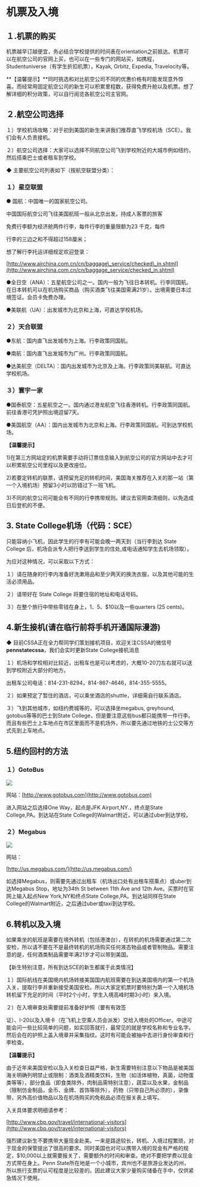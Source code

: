 # 机票及入境

## １.机票的购买

机票越早订越便宜，务必结合学校提供的时间表在orientation之前抵达。机票可以在航空公司的官网上买，也可以在一些专门的网站买，如携程，Studentuniverse（有学生折扣机票），Kayak, Orbitz, Expedia, Travelocity等。

**【温馨提示】**同时挑选和对比航空公司不同的优惠价格有时能发现意外惊喜。而经常用固定航空公司的新生可以积累里程数，获得免费升舱以及机票。想了解详细的积分政策，可以自行阅览各航空公司主官网。

## ２.航空公司选择

１）学校机场攻略：对于初到美国的新生来讲我们推荐直飞学校机场（SCE）。我们会有人负责接机。

２）航空公司选择：大家可以选择不同航空公司飞到学校附近的大城市例如纽约，然后搭乘巴士或者租车到学校。

◆ 主要航空公司列表如下（按航空联盟分类）：

### １）星空联盟

● 国航：中国唯一的国家航空公司。

中国国际航空公司飞往美国航班一般从北京出发。持成人客票的旅客

免费行李额为经济舱两件行李，每件行李的重量限额为23 千克，每件

行李的三边之和不得超过158厘米；

想了解行李托运详细规定欢迎登录：　　

[http://www.airchina.com.cn/cn/baggage\_service/checked\_in.shtml](http://www.airchina.com.cn/cn/baggage_service/checked_in.shtml)

●全日空（ANA）：五星航空公司之一。国内一般为飞往日本转机。行李同国航。在日本转机可以在机场购买商品（购买酒类飞往美国需满21岁）。出境需要日本过境签证。会员卡免费办理。

●美联航（UA）：出发城市为北京和上海，可直达学校机场。

### ２）天合联盟

●东航：国内直飞出发城市为上海。行李政策同国航。

●南航：国内直飞出发城市为广州。行李政策同国航。

●达美航空（DELTA）：国内出发城市为北京及上海。行李政策同美联航。可直达学校机场。

### ３）寰宇一家

●国泰航空：五星航空之一。国内通过港龙航空飞往香港转机。行李政策同国航。前往香港可凭护照出境逗留7天。

●美国航空（AA）：国内出发城市为北京和上海。行李政策同国航。可到达学校机场。

**【温馨提示】**

1\)在第三方网站定的机票需要手动将订票信息输入到航空公司的官方网站中去才可以积累航空公司里程以及更改座位。

2\)若要定转机的联票，请预留充足的转机时间，美国海关推荐在入关的那一站（第一个入境机场）预留3小时以防错过下一班飞机。

3\)不同的航空公司可能会有不同的行李携带规则。建议去官网查清细则，以免造成日后登机的不便。

## 3. State College机场（代码：SCE）

只能容纳小飞机，因此学生的行李有可能会晚一两天到（当行李到达 State College 后，机场会派专人把行李送到学生的住处,或电话通知学生去机场领取）。

为应对这种情况，可以采取以下方式：

１）请在随身的行李内准备好洗漱用品和至少两天的换洗衣服，以及其他可能的生活必须用品。

２）请带好在 State College 将要住宿的地址和电话号码。

３）在整个旅行中带些零钱在身上，$1、$5、$10以及一些quarters \(25 cents\)。

## 4.新生接机\(请在临行前将手机开通国际漫游\)

◆ 目前CSSA正在全力帮同学们策划接机项目，欢迎关注CSSA的微信号**pennstatecssa**，我们会实时更新State College接机消息

１）机场和学校相对比较近，出租车也是可以考虑的，大概10-20刀左右就可以送到学校附近大部分的地方。

出租车公司电话：814-231-8294，814-867-4646，814-355-5555。

２）如果预定了暂住的酒店，可以乘坐酒店的shuttle，详细需自行联系酒店。

３）飞到其他城市，如纽约费城等的，可以选择坐megabus, greyhound, gotobus等等的巴士到State College，但是要注意这些bus都只能携带一件行李。而且有些巴士上车地点在市区里面而不是机场外，所以要先通过地铁的士公交等方式先到上车地点。

## 5.纽约回村的方法

### １）GotoBus

![](../.gitbook/assets/image%20%28144%29.png)

网站：[http://www.gotobus.com](http://www.gotobus.com)

进入网站之后选择One Way，起点是JFK Airport,NY.，终点是State College,PA。到达站在State College的Walmart附近，可以通过uber到达学校。

### ２）Megabus

![](../.gitbook/assets/image%20%2894%29.png)

网站：

[http://us.megabus.com/](http://us.megabus.com/)

如选择Megabus，则需要先通过出租车（机场出口处有出租车搭乘点）或uber到达Megabus Stop，地址为34th St between 11th Ave and 12th Ave。买票时在官网上输入起点New York,NY和终点State College,PA。到达站同样在State College的Walmart附近，之后通过uber或taxi到达学校。

## 6.转机以及入境

如果乘坐的航班是需要在境外转机（包括港澳台），在转机的机场需要通过第二次安检，所以请不要在不是最终转机的机场购买任何液态物品或者管制物品。需要注意的是，任何酒类制品需要年满21岁才可以带到美国。

【新生特别注意，所有到达SCE的新生都属于此类情况】

１）国际航线在美国境内机场转接美国国内航班需要在到达美国境内的第一个机场入关，提取行李并重新接受美国安检。所以大家定机票时要特别为第一个入境机场转机留下充足的时间（平时2个小时，学生入境高峰时期3小时）来入境。

２）在入境审查处需要提前准备好护照（要有有效签

证）、I-20以及入境卡（在飞机上空乘人员会派发）交给入境处的Officer。中途可能会问一些比较简单的问题，如实回答就行，最常见的就是学校名称和专业名字。然后会在的护照上盖入境章并采集指纹。这时有可能会被抽中去进行身份审查和行李检查。

**【温馨提示】**

由于近年来美国安检以及入关检查日益严格，新生需要特别注意以下物品是被美国海关明确列明禁止或限制：酒类及酒精类饮料，生物（如活体植物，真菌，动物蛋类等等），部分食品（即食类除外，肉制品需特别注意），蔬菜以及水果，金制品（限制仿金制品，金币、金牌、首饰等除外），药物（只带自己所必须的），录像带，另外高价值物品以及在机场购买的免税品必须在报关表上填写。

入关具体要求明细请参考：

[http://www.cbp.gov/travel/international-visitors](http://www.cbp.gov/travel/international-visitors)

强烈建议新生不要携带大量现金赴美。一来是路途较长，转机、入境过程繁琐，对于现金的保管提出了很高的要求。同时美国也对可以携带入境的现金有严格的规定，$10,000以上就需要报关了，需要额外的时间和审查。绝对不要把学费以现金方式带在身上。Penn State所在地是一个小城市，宾州也不是旅游业发达的州，所以旅行支票的认可程度是比较差的。因此建议大家少量购买储备在手中，仅供紧急情况下使用。  


